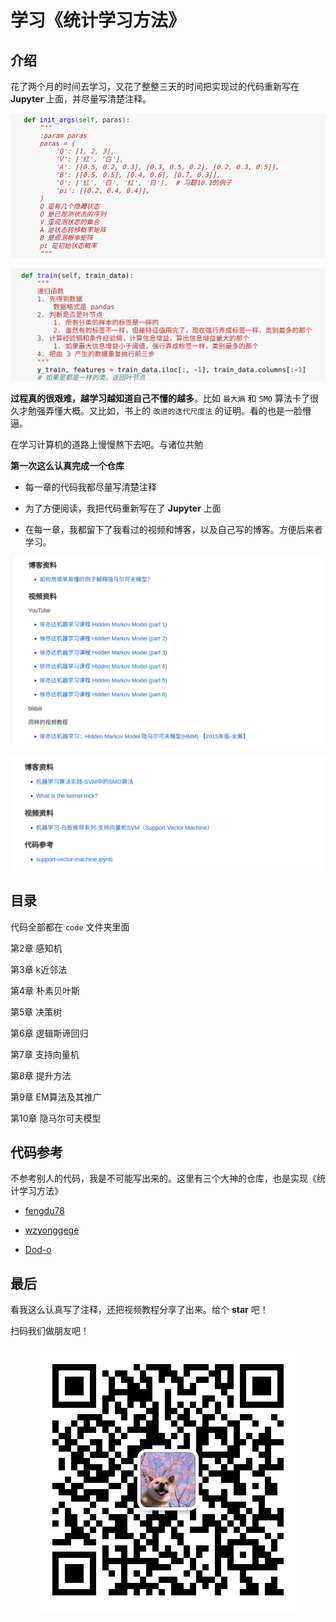 # 学习《统计学习方法》

## 介绍

花了两个月的时间去学习，又花了整整三天的时间把实现过的代码重新写在 **Jupyter** 上面，并尽量写清楚注释。

![note1](./images/note1.png)

![note2](./images/note2.png)

**过程真的很艰难，越学习越知道自己不懂的越多**。比如 `最大熵` 和 `SMO` 算法卡了很久才勉强弄懂大概。又比如，书上的 `改进的迭代尺度法` 的证明。看的也是一脸懵逼。

在学习计算机的道路上慢慢熬下去吧。与诸位共勉

**第一次这么认真完成一个仓库**

+ 每一章的代码我都尽量写清楚注释

+ 为了方便阅读，我把代码重新写在了 **Jupyter** 上面

+ 在每一章，我都留下了我看过的视频和博客，以及自己写的博客。方便后来者学习。

![Learning_materials1](./images/Learning_materials1.png)

![Learning_materials2](./images/Learning_materials2.png)

## 目录

代码全部都在 `code` 文件夹里面

第2章 感知机

第3章 k近邻法

第4章 朴素贝叶斯

第5章 决策树

第6章 逻辑斯谛回归

第7章 支持向量机

第8章 提升方法

第9章 EM算法及其推广

第10章 隐马尔可夫模型

## 代码参考

不参考别人的代码，我是不可能写出来的。这里有三个大神的仓库，也是实现《统计学习方法》

+ [fengdu78](https://github.com/fengdu78/lihang-code)

+ [wzyonggege](https://github.com/wzyonggege/statistical-learning-method)

+ [Dod-o](https://github.com/Dod-o/Statistical-Learning-Method_Code)

## 最后

看我这么认真写了注释，还把视频教程分享了出来。给个 **star** 吧！

扫码我们做朋友吧！

<center>

![wx](./images/wx.png)

</center> 
